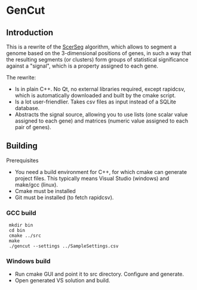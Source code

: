 # GenCut

## Introduction

This is a rewrite of the [ScerSeg](https://github.com/mgeorgoulopoulos/ScerSeg) algorithm, which allows to segment a genome based on the 3-dimensional positions of genes, in such a way that the resulting segments (or clusters) form groups of statistical significance against a "signal", which is a property assigned to each gene.

The rewrite:

* Is in plain C++. No Qt, no external libraries required, except rapidcsv, which is automatically downloaded and built by the cmake script.
* Is a lot user-friendlier. Takes csv files as input instead of a SQLite database.
* Abstracts the signal source, allowing you to use lists (one scalar value assigned to each gene) and matrices (numeric value assigned to each pair of genes).

## Building

Prerequisites

* You need a build environment for C++, for which cmake can generate project files. This typically means Visual Studio (windows) and make/gcc (linux).
* Cmake must be installed
* Git must be installed (to fetch rapidcsv).

### GCC build

```
 mkdir bin
 cd bin
 cmake ../src
 make
 ./gencut --settings ../SampleSettings.csv
```

### Windows build

* Run cmake GUI and point it to src directory. Configure and generate.
* Open generated VS solution and build.

